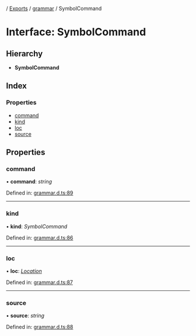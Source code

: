 [](../README.md) / [Exports](../modules.md) / [grammar](../modules/grammar.md) / SymbolCommand

# Interface: SymbolCommand

## Hierarchy

* **SymbolCommand**

## Index

### Properties

* [command](grammar.symbolcommand.md#command)
* [kind](grammar.symbolcommand.md#kind)
* [loc](grammar.symbolcommand.md#loc)
* [source](grammar.symbolcommand.md#source)

## Properties

### command

• **command**: *string*

Defined in: [grammar.d.ts:89](https://github.com/retorquere/bibtex-parser/blob/master/grammar.d.ts#L89)

___

### kind

• **kind**: *SymbolCommand*

Defined in: [grammar.d.ts:86](https://github.com/retorquere/bibtex-parser/blob/master/grammar.d.ts#L86)

___

### loc

• **loc**: [*Location*](grammar.location.md)

Defined in: [grammar.d.ts:87](https://github.com/retorquere/bibtex-parser/blob/master/grammar.d.ts#L87)

___

### source

• **source**: *string*

Defined in: [grammar.d.ts:88](https://github.com/retorquere/bibtex-parser/blob/master/grammar.d.ts#L88)
